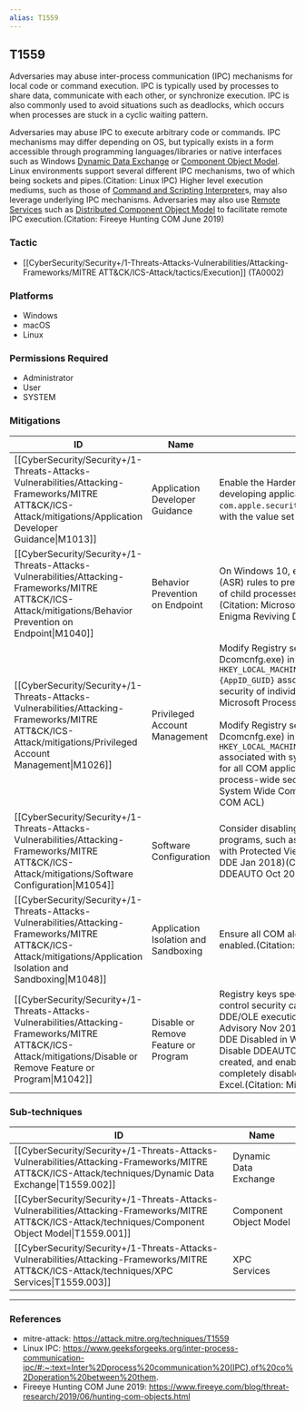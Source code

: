 ```yaml
---
alias: T1559
---
```


## T1559

Adversaries may abuse inter-process communication (IPC) mechanisms for local code or command execution. IPC is typically used by processes to share data, communicate with each other, or synchronize execution. IPC is also commonly used to avoid situations such as deadlocks, which occurs when processes are stuck in a cyclic waiting pattern. 

Adversaries may abuse IPC to execute arbitrary code or commands. IPC mechanisms may differ depending on OS, but typically exists in a form accessible through programming languages/libraries or native interfaces such as Windows [Dynamic Data Exchange](https://attack.mitre.org/techniques/T1559/002) or [Component Object Model](https://attack.mitre.org/techniques/T1559/001). Linux environments support several different IPC mechanisms, two of which being sockets and pipes.(Citation: Linux IPC) Higher level execution mediums, such as those of [Command and Scripting Interpreter](https://attack.mitre.org/techniques/T1059)s, may also leverage underlying IPC mechanisms. Adversaries may also use [Remote Services](https://attack.mitre.org/techniques/T1021) such as [Distributed Component Object Model](https://attack.mitre.org/techniques/T1021/003) to facilitate remote IPC execution.(Citation: Fireeye Hunting COM June 2019)


### Tactic
- [[CyberSecurity/Security+/1-Threats-Attacks-Vulnerabilities/Attacking-Frameworks/MITRE ATT&CK/ICS-Attack/tactics/Execution]] (TA0002)

### Platforms
- Windows
- macOS
- Linux

### Permissions Required
- Administrator
- User
- SYSTEM

### Mitigations

| ID | Name | Description |
| --- | --- | --- |
| [[CyberSecurity/Security+/1-Threats-Attacks-Vulnerabilities/Attacking-Frameworks/MITRE ATT&CK/ICS-Attack/mitigations/Application Developer Guidance\|M1013]] | Application Developer Guidance | Enable the Hardened Runtime capability when developing applications. Do not include the <code>com.apple.security.get-task-allow</code> entitlement with the value set to any variation of true.  |
| [[CyberSecurity/Security+/1-Threats-Attacks-Vulnerabilities/Attacking-Frameworks/MITRE ATT&CK/ICS-Attack/mitigations/Behavior Prevention on Endpoint\|M1040]] | Behavior Prevention on Endpoint | On Windows 10, enable Attack Surface Reduction (ASR) rules to prevent DDE attacks and spawning of child processes from Office programs.(Citation: Microsoft ASR Nov 2017)(Citation: Enigma Reviving DDE Jan 2018) |
| [[CyberSecurity/Security+/1-Threats-Attacks-Vulnerabilities/Attacking-Frameworks/MITRE ATT&CK/ICS-Attack/mitigations/Privileged Account Management\|M1026]] | Privileged Account Management | Modify Registry settings (directly or using Dcomcnfg.exe) in `HKEY_LOCAL_MACHINE\\SOFTWARE\\Classes\\AppID\\{AppID_GUID}` associated with the process-wide security of individual COM applications.(Citation: Microsoft Process Wide Com Keys)<br /><br />Modify Registry settings (directly or using Dcomcnfg.exe) in `HKEY_LOCAL_MACHINE\\SOFTWARE\\Microsoft\\Ole` associated with system-wide security defaults for all COM applications that do no set their own process-wide security.(Citation: Microsoft System Wide Com Keys) (Citation: Microsoft COM ACL) |
| [[CyberSecurity/Security+/1-Threats-Attacks-Vulnerabilities/Attacking-Frameworks/MITRE ATT&CK/ICS-Attack/mitigations/Software Configuration\|M1054]] | Software Configuration | Consider disabling embedded files in Office programs, such as OneNote, that do not work with Protected View.(Citation: Enigma Reviving DDE Jan 2018)(Citation: GitHub Disable DDEAUTO Oct 2017) |
| [[CyberSecurity/Security+/1-Threats-Attacks-Vulnerabilities/Attacking-Frameworks/MITRE ATT&CK/ICS-Attack/mitigations/Application Isolation and Sandboxing\|M1048]] | Application Isolation and Sandboxing | Ensure all COM alerts and Protected View are enabled.(Citation: Microsoft Protected View) |
| [[CyberSecurity/Security+/1-Threats-Attacks-Vulnerabilities/Attacking-Frameworks/MITRE ATT&CK/ICS-Attack/mitigations/Disable or Remove Feature or Program\|M1042]] | Disable or Remove Feature or Program | Registry keys specific to Microsoft Office feature control security can be set to disable automatic DDE/OLE execution. (Citation: Microsoft DDE Advisory Nov 2017)(Citation: BleepingComputer DDE Disabled in Word Dec 2017)(Citation: GitHub Disable DDEAUTO Oct 2017) Microsoft also created, and enabled by default, Registry keys to completely disable DDE execution in Word and Excel.(Citation: Microsoft ADV170021 Dec 2017) |

### Sub-techniques

| ID | Name |
| --- | --- |
| [[CyberSecurity/Security+/1-Threats-Attacks-Vulnerabilities/Attacking-Frameworks/MITRE ATT&CK/ICS-Attack/techniques/Dynamic Data Exchange\|T1559.002]] | Dynamic Data Exchange |
| [[CyberSecurity/Security+/1-Threats-Attacks-Vulnerabilities/Attacking-Frameworks/MITRE ATT&CK/ICS-Attack/techniques/Component Object Model\|T1559.001]] | Component Object Model |
| [[CyberSecurity/Security+/1-Threats-Attacks-Vulnerabilities/Attacking-Frameworks/MITRE ATT&CK/ICS-Attack/techniques/XPC Services\|T1559.003]] | XPC Services |


---
### References

- mitre-attack: https://attack.mitre.org/techniques/T1559
- Linux IPC: https://www.geeksforgeeks.org/inter-process-communication-ipc/#:~:text=Inter%2Dprocess%20communication%20(IPC),of%20co%2Doperation%20between%20them.
- Fireeye Hunting COM June 2019: https://www.fireeye.com/blog/threat-research/2019/06/hunting-com-objects.html
